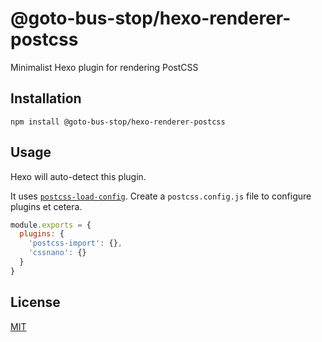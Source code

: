 # @goto-bus-stop/hexo-renderer-postcss

Minimalist Hexo plugin for rendering PostCSS

## Installation

```
npm install @goto-bus-stop/hexo-renderer-postcss
```

## Usage

Hexo will auto-detect this plugin.

It uses [`postcss-load-config`](https://www.npmjs.com/package/postcss-load-config).
Create a `postcss.config.js` file to configure plugins et cetera.

```js
module.exports = {
  plugins: {
    'postcss-import': {},
    'cssnano': {}
  }
}
```

## License

[MIT](./LICENSE)
